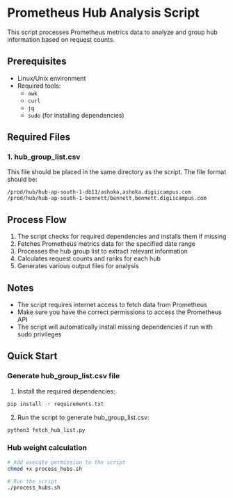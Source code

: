# Prometheus Hub Analysis Script

This script processes Prometheus metrics data to analyze and group hub information based on request counts.

## Prerequisites

- Linux/Unix environment
- Required tools:
  - `awk`
  - `curl`
  - `jq`
  - `sudo` (for installing dependencies)

## Required Files

### 1. hub_group_list.csv
This file should be placed in the same directory as the script. The file format should be:
```
/prod/hub/hub-ap-south-1-db11/ashoka,ashoka.digiicampus.com
/prod/hub/hub-ap-south-1-bennett/bennett,bennett.digiicampus.com
```


## Process Flow

1. The script checks for required dependencies and installs them if missing
2. Fetches Prometheus metrics data for the specified date range
3. Processes the hub group list to extract relevant information
4. Calculates request counts and ranks for each hub
5. Generates various output files for analysis

## Notes

- The script requires internet access to fetch data from Prometheus
- Make sure you have the correct permissions to access the Prometheus API
- The script will automatically install missing dependencies if run with sudo privileges

## Quick Start

### Generate hub_group_list.csv file

1. Install the required dependencies:
```bash
pip install -r requirements.txt
```

2. Run the script to generate hub_group_list.csv:
```bash
python3 fetch_hub_list.py
```

### Hub weight calculation

```bash
# Add execute permission to the script
chmod +x process_hubs.sh

# Run the script
./process_hubs.sh
```
